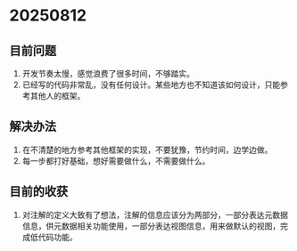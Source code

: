 # 20250812

## 目前问题

1. 开发节奏太慢，感觉浪费了很多时间，不够踏实。
2. 已经写的代码非常乱，没有任何设计。某些地方也不知道该如何设计，只能参考其他人的框架。

## 解决办法

1. 在不清楚的地方参考其他框架的实现，不要犹豫，节约时间，边学边做。
2. 每一步都打好基础，想好需要做什么，不需要做什么。

## 目前的收获

1. 对注解的定义大致有了想法，注解的信息应该分为两部分，一部分表达元数据信息，供元数据相关功能使用，一部分表达视图信息，用来做默认的视图，完成低代码功能。